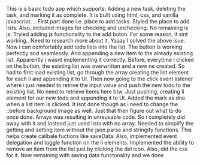 This is a basic todo app which supports; Adding a new task, deleting the task, and marking it as complete.
It is built using html, css, and vanilla javascript. ..
First part done i.e. place to add tasks.
Styled the place to add lists. Also, included images for checking and unchecking. No remaining is js.
Tryied adding js functionality to the add buton. For some reason, it sint working.. Need to research more about it.
Yaaay I solved the above isue. Now i can comfortably add todo lists into the list. The button is working perfectly and seamlessly. And appending a new item to the already existing list. 
Apparently i wasnt implementing it correctly. Before, everytime I clicked on the button, the existing list was overwritten and a new ne created. So had to first load existing list, go through the array creating the list element for each li and appending it to Ul. 
Then now going to the click event listener where i just needed to retrive the input value and push the new todo to the existing list. No need to retrieve items here btw. Just pushing, creating li element for our new todo and appending it to Ul.
Added the mark as dne when a list item is clicked. It isnt done though as i need to change the ::before background image as well. Just that then figure out what to do once done.
Arrays was resulting in unreusable code. So i completely did away with it and instead just used lists with no array. Needed to simplify the getting and setting item without the json.parse and stringify functions. This helps create callbale fuctions like saveData. Also, implemented event delegation and toggle function on the li elements. 
Implemented the ability to remove an item from the list just by clicking the del icon. Also, did the css for it. Now remaining with saving data functonality and we done